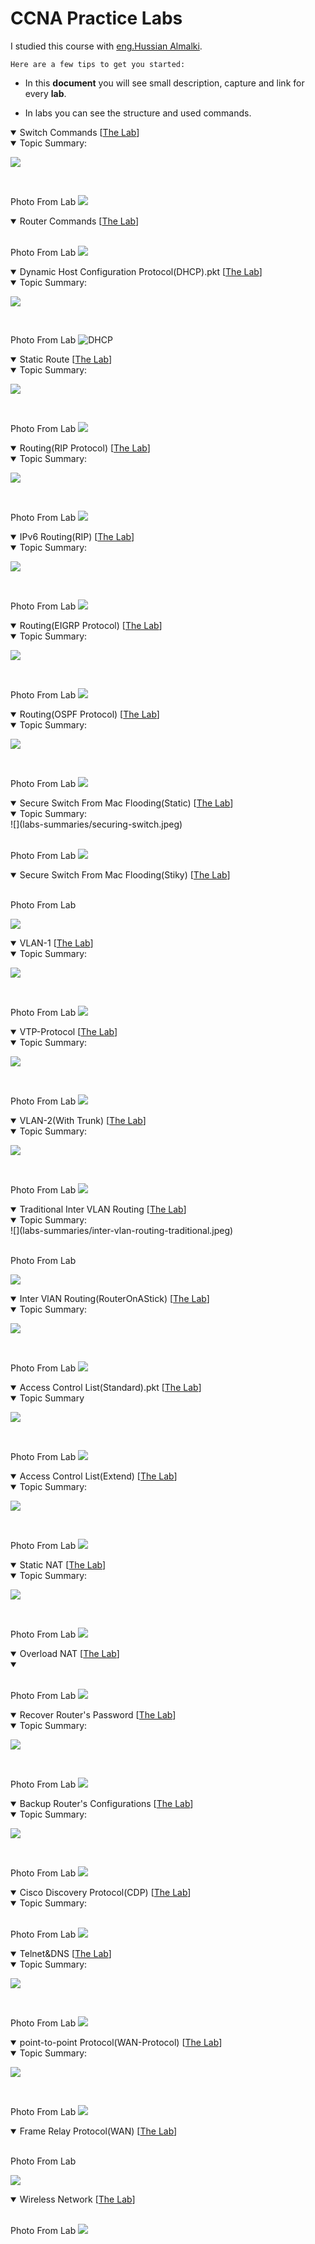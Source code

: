 # CCNA Practice Labs

I studied this course with <a href="http://www.halmalki.net/" target="_blank">eng.Hussian Almalki</a>.

`Here are a few tips to get you started:`

- In this **document** you will see small description, capture and link for every **lab**.

- In labs you can see the structure and used commands.

<details open>
<summary>
Switch Commands
 [<a href="labs\SwitchCommands.pkt" target="_blank">The Lab</a>]
</summary>
<details open>
<summary>
Topic Summary:
</summary>

![](labs-summaries/switch-config.jpeg)

</details>
<br>

Photo From Lab
![](imgs/SwitchCommands.png)

</details>
<details open>
<summary>
Router Commands
 [<a href="labs\RouterCommands.pkt" target="_blank">The Lab</a>]
</summary>


<br>

Photo From Lab
![](imgs/RouterCommands.png)

</details>
<details open>
<summary>
Dynamic Host Configuration Protocol(DHCP).pkt
 [<a href="labs\Dynamic-Host-Configuration-Protocol(DHCP).pkt" target="_blank">The Lab</a>]
</summary>
<details open>
<summary>
Topic Summary:

</summary>

 ![](labs-summaries/dhcp.jpeg)

</details>
<br>

Photo From Lab
![DHCP](imgs/DHCP.png)

</details>
<details open>
<summary>
Static Route  
[<a href="labs\StaticRoute.pkt" target="_blank">The Lab</a>]
</summary>
<details open>
<summary>
Topic Summary:

</summary>

![](labs-summaries/static-route.jpeg)

</details>
<br>

Photo From Lab
![](imgs/StaticRoute.png)

</details>
<details open>
<summary>
Routing(RIP Protocol)
 [<a href="labs\\Routing(RIP Protocol).pkt" target="_blank">The Lab</a>]
</summary>
<details open>
<summary>
Topic Summary:

</summary>

![](labs-summaries/rip-protocol.jpeg)

</details>
<br>

Photo From Lab
![](imgs/RIP%20Protocol.png)

</details>
<details open>
<summary>
IPv6 Routing(RIP)
 [<a href="labs\\IPv6Routing(RIP).pkt" target="_blank">The Lab</a>]
</summary>
<details open>
<summary>
Topic Summary:

</summary>

![](labs-summaries/ipv6Routing.jpeg)

</details>
<br>

Photo From Lab
![](imgs/IPv6-Routing(RIP).png)

</details>
<details open>
<summary>
Routing(EIGRP Protocol)
 [<a href="labs\\Routing(EIGRP Protocol).pkt" target="_blank">The Lab</a>]
</summary>
<details open>
<summary>
Topic Summary:

</summary>

![](labs-summaries/eigrp-protocol.jpeg)

</details>
<br>

Photo From Lab
![](imgs/StaticRoute.png)

</details>
<details open>
<summary>
Routing(OSPF Protocol)
 [<a href="labs\\Routing(OSPF Protocol).pkt" target="_blank">The Lab</a>]
</summary>
<details open>
<summary>
Topic Summary:

</summary>

![](labs-summaries/ospf-protocol.jpeg)

</details>
<br>

Photo From Lab
![](imgs/OSPF-Protocol.png)

</details>
<details open>
<summary>
Secure Switch From Mac Flooding(Static) [<a href="labs\SecureSwitchFromMacFlooding(Static).pkt" target="_blank">The Lab</a>]
</summary>
<details open>
<summary>
Topic Summary:

</summary>
![](labs-summaries/securing-switch.jpeg)

</details>
<br>

Photo From Lab
![](imgs/SecurySwitch(Static).png)

</details>
<details open>
<summary>
Secure Switch From Mac Flooding(Stiky) [<a href="labs\SceureSwitchFromMacFlooding(Stiky).pkt" target="_blank">The Lab</a>]
</summary>

<br>

Photo From Lab

![](imgs/SecureSwitch(Stiky).png)

</details>
<details open>
<summary>
VLAN-1 [<a href="labs\VLAN-1.pkt" target="_blank">The Lab</a>]
</summary>
<details open>
<summary>
 Topic Summary:

</summary>

![](labs-summaries/VLAN-1.jpeg)

</details>
<br>

Photo From Lab
![](imgs/VLAN-1.png)

</details>
<details open>
<summary>
VTP-Protocol [<a href="labs\VTP-Protocol.pkt" target="_blank">The Lab</a>]
</summary>
<details open>
<summary>
Topic Summary:

</summary>

![](labs-summaries/vtp-protocol.jpeg)

</details>
<br>

Photo From Lab
![](imgs/VTP-Protocol.png)

</details><details open>
<summary>
VLAN-2(With Trunk) [<a href="labs\VLAN-2(With Trunk).pkt" target="_blank">The Lab</a>]
</summary>
<details open>
<summary>
Topic Summary:

</summary>

![](labs-summaries/vlan-2.jpeg)

</details>
<br>

Photo From Lab
![](imgs/VLAN-2.png)

</details><details open>
<summary>
Traditional Inter VLAN Routing
[<a href="labs\Traditional-Inter-VLAN-Routing.pkt" target="_blank">The Lab</a>]
</summary>
<details open>
<summary>
Topic Summary:

</summary>
![](labs-summaries/inter-vlan-routing-traditional.jpeg)


</details>
<br>

Photo From Lab

![](imgs/Inter-VLAN-Routing(Traditional).png)

</details>
<details open>
<summary>
Inter VlAN Routing(RouterOnAStick)
 [<a href="labs\Inter-VlAN-Routing(RouterOnAStick.pkt" target="_blank">The Lab</a>]
</summary>
<details open>
<summary>
Topic Summary:

</summary>

![](labs-summaries/)

</details>
<br>

Photo From Lab
![](imgs/Inter-VLAN-Routing(RouterOnStick).png)

</details>
<details open>
<summary>
Access Control List(Standard).pkt
 [<a href="labs\AccessControlList(Standard).pkt" target="_blank">The Lab</a>]
</summary>
<details open>
<summary>
Topic Summary

</summary>

![](labs-summaries/ACL(standard).png)
</details>
<br>

Photo From Lab
![](imgs/ACL(Standared).png)
</details>
<details open>
<summary>
Access Control List(Extend)
 [<a href="labs\AccessControlList(Extend).pkt" target="_blank">The Lab</a>]
</summary>
<details open>
<summary>
Topic Summary:

</summary>

![](labs-summaries/acl(extends).jpeg)

</details>
<br>

Photo From Lab
![](imgs/ACL(Extend).png)

</details><details open>
<summary>
Static NAT
 [<a href="labs\Static-NAT.pkt" target="_blank">The Lab</a>]
</summary>
<details open>
<summary>
Topic Summary:

</summary>

![](labs-summaries/NAT.jpeg)

</details>
<br>

Photo From Lab
![](imgs/Static-NAT.png)

</details><details open>
<summary>
Overload NAT
 [<a href="labs\Overload-NAT.pkt" target="_blank">The Lab</a>]
</summary>
<details open>
<summary>

</summary>

</details>
<br>

Photo From Lab
![](imgs/Overloaded-NAT.png)

</details><details open>
<summary>
Recover Router's Password
 [<a href="labs\RecoverRouter'sPassword.pkt" target="_blank">The Lab</a>]
</summary>
<details open>
<summary>
Topic Summary:

</summary>

![](labs-summaries/recoveringRouterPassword.jpeg)

</details>
<br>

Photo From Lab
![](imgs/RecoverRouterPassword.png)

</details><details open>
<summary>
Backup Router's Configurations
 [<a href="labs\BackupRouter'sConfigrations.pkt" target="_blank">The Lab</a>]
</summary>
<details open>
<summary>
Topic Summary:

</summary>

![](labs-summaries/backupRouterConfig.jpeg)

</details>
<br>

Photo From Lab
![](imgs/BackupRouterConfigruration.png)

</details><details open>
<summary>
Cisco Discovery Protocol(CDP)
 [<a href="labs\CiscoDiscoveryProtocol(CDP).pkt" target="_blank">The Lab</a>]
</summary>
<details open>
<summary>
Topic Summary:

</summary>

</details>
<br>

Photo From Lab
![](imgs/CisconDiscoverPotocol.png)

</details><details open>
<summary>
Telnet&DNS
 [<a href="labs\Telnet&DNS.pkt" target="_blank">The Lab</a>]
</summary>
<details open>
<summary>
Topic Summary:

</summary>

![](labs-summaries/telnet.jpeg)

</details>
<br>

Photo From Lab
![](imgs/Telnet%26DNS.png)

</details><details open>
<summary>
point-to-point Protocol(WAN-Protocol)
 [<a href="labs\point-to-point(WAN-Protocol).pkt" target="_blank">The Lab</a>]
</summary>
<details open>
<summary>
Topic Summary:

</summary>

![](labs-summaries/potinToPointProtocol.jpeg)

</details>
<br>

Photo From Lab
![](imgs/PTP-Protocol(WAN).png)

</details><details open>
<summary>
Frame Relay Protocol(WAN)
 [<a href="labs\FrameRelayProtocol(WAN).pkt" target="_blank">The Lab</a>]
</summary>

<br>

Photo From Lab

![](imgs/Frame-Relay-Protocol(WAN).png)

</details><details open>
<summary>
Wireless Network
 [<a href="labs\Wireless-Network.pkt" target="_blank">The Lab</a>]
</summary>

<br>

Photo From Lab
![](imgs/WLAN.png)

</details>
